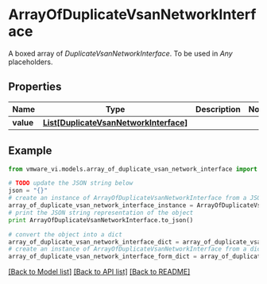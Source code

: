 # ArrayOfDuplicateVsanNetworkInterface

A boxed array of *DuplicateVsanNetworkInterface*. To be used in *Any* placeholders. 

## Properties
Name | Type | Description | Notes
------------ | ------------- | ------------- | -------------
**value** | [**List[DuplicateVsanNetworkInterface]**](DuplicateVsanNetworkInterface.md) |  | 

## Example

```python
from vmware_vi.models.array_of_duplicate_vsan_network_interface import ArrayOfDuplicateVsanNetworkInterface

# TODO update the JSON string below
json = "{}"
# create an instance of ArrayOfDuplicateVsanNetworkInterface from a JSON string
array_of_duplicate_vsan_network_interface_instance = ArrayOfDuplicateVsanNetworkInterface.from_json(json)
# print the JSON string representation of the object
print ArrayOfDuplicateVsanNetworkInterface.to_json()

# convert the object into a dict
array_of_duplicate_vsan_network_interface_dict = array_of_duplicate_vsan_network_interface_instance.to_dict()
# create an instance of ArrayOfDuplicateVsanNetworkInterface from a dict
array_of_duplicate_vsan_network_interface_form_dict = array_of_duplicate_vsan_network_interface.from_dict(array_of_duplicate_vsan_network_interface_dict)
```
[[Back to Model list]](../README.md#documentation-for-models) [[Back to API list]](../README.md#documentation-for-api-endpoints) [[Back to README]](../README.md)


